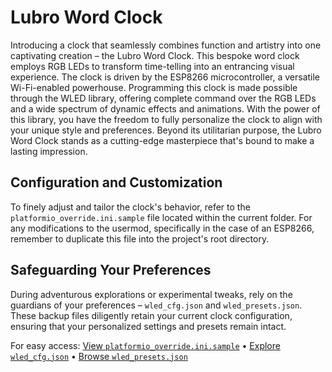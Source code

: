 # Lubro Word Clock

Introducing a clock that seamlessly combines function and artistry into one captivating creation – the Lubro Word Clock. This bespoke word clock employs RGB LEDs to transform time-telling into an entrancing visual experience. The clock is driven by the ESP8266 microcontroller, a versatile Wi-Fi-enabled powerhouse. Programming this clock is made possible through the WLED library, offering complete command over the RGB LEDs and a wide spectrum of dynamic effects and animations. With the power of this library, you have the freedom to fully personalize the clock to align with your unique style and preferences. Beyond its utilitarian purpose, the Lubro Word Clock stands as a cutting-edge masterpiece that's bound to make a lasting impression.

## Configuration and Customization

To finely adjust and tailor the clock's behavior, refer to the `platformio_override.ini.sample` file located within the current folder. For any modifications to the usermod, specifically in the case of an ESP8266, remember to duplicate this file into the project's root directory.

## Safeguarding Your Preferences

During adventurous explorations or experimental tweaks, rely on the guardians of your preferences – `wled_cfg.json` and `wled_presets.json`. These backup files diligently retain your current clock configuration, ensuring that your personalized settings and presets remain intact.

For easy access: [View `platformio_override.ini.sample`](./platformio_override.ini.sample) • [Explore `wled_cfg.json`](./wled_cfg.json) • [Browse `wled_presets.json`](./wled_presets.json)
